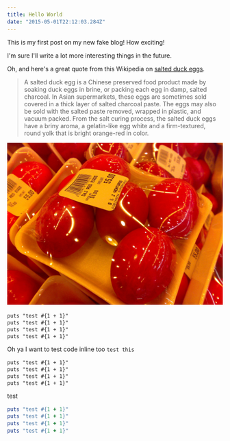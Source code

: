 ```yaml
---
title: Hello World
date: "2015-05-01T22:12:03.284Z"
---
```


This is my first post on my new fake blog! How exciting!

I'm sure I'll write a lot more interesting things in the future.

Oh, and here's a great quote from this Wikipedia on
[salted duck eggs](http://en.wikipedia.org/wiki/Salted_duck_egg).

> A salted duck egg is a Chinese preserved food product made by soaking duck
> eggs in brine, or packing each egg in damp, salted charcoal. In Asian
> supermarkets, these eggs are sometimes sold covered in a thick layer of salted
> charcoal paste. The eggs may also be sold with the salted paste removed,
> wrapped in plastic, and vacuum packed. From the salt curing process, the
> salted duck eggs have a briny aroma, a gelatin-like egg white and a
> firm-textured, round yolk that is bright orange-red in color.

![Chinese Salty Egg](./salty_egg.jpg)

```ruby{numberLines: true}
puts "test #{1 + 1}"
puts "test #{1 + 1}"
puts "test #{1 + 1}"
puts "test #{1 + 1}"
```

Oh ya I want to test code inline too `test this`

```ruby{numberLines: false}
puts "test #{1 + 1}"
puts "test #{1 + 1}"
puts "test #{1 + 1}"
puts "test #{1 + 1}"
```

test

```ruby
puts "test #{1 + 1}"
puts "test #{1 + 1}"
puts "test #{1 + 1}"
puts "test #{1 + 1}"
```
